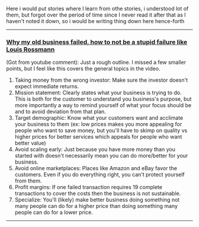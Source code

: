 Here i would put stories where I learn from othe stories, i understood lot of them, but forgot over the period of time since I never read it after that as I haven't noted it down, so i would be writing thing down here hence-forth

---

### [Why my old business failed, how to not be a stupid failure like Louis Rossmann](https://www.youtube.com/watch?v=w3c2dOw6Frg)

(Got from youtube comment):
Just a rough outline. I missed a few smaller points, but I feel like this covers the general topics in the video.

1. Taking money from the wrong investor: 
         Make sure the investor doesn't expect immediate returns.
2. Mission statement: 
         Clearly states what your business is trying to do. This is both for the customer to understand you business's purpose, but more importantly a way to remind yourself of what your focus should be and to avoid deviation from that plan.
3. Target demographic: 
         Know what your customers want and acclimate your business to them (ex: low prices makes you more appealing for people who want to save money, but you'll have to skimp on quality vs higher prices for better services which appeals for people who want better value)
4. Avoid scaling early:
        Just because you have more money than you started with doesn't necessarily mean you can do more/better for 
your business.
5. Avoid online marketplaces:
         Places like Amazon and eBay favor the customers. Even if you do everything right, you can't protect yourself from them.
6. Profit margins:
        If one failed transaction requires 19 complete transactions to cover the costs then the business is not sustainable.
7. Specialize:
        You'll (likely) make better business doing something not many people can do for a higher price than doing something many people can do for a lower price.

---
